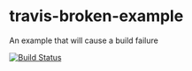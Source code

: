 # travis-broken-example

An example that will cause a build failure

[![Build Status](https://travis-ci.org/toku-sa-n/travis-broken-example.svg?branch=master)](https://travis-ci.org/toku-sa-n/travis-broken-example)
